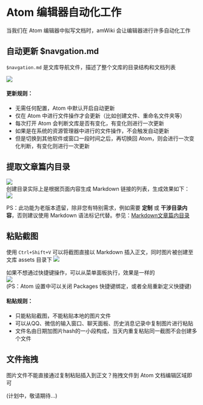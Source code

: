 # Atom 编辑器自动化工作

当我们在 Atom 编辑器中拟写文档时，amWiki 会让编辑器进行许多自动化工作

## 自动更新 $navgation.md

`$navgation.md` 是文库导航文件，描述了整个文库的目录结构和文档列表  

![](assets/020/20170805-db6a05b4.png=270-)  

#### 更新规则：
- 无需任何配置，Atom 中默认开启自动更新
- 仅在 Atom 中进行文件操作才会更新（比如创建文件、重命名文件夹等）
- 每次打开 Atom 会判断文库是否有变化，有变化则进行一次更新
- 如果是在系统的资源管理器中进行的文件操作，不会触发自动更新
- 但是切换到其他软件或窗口一段时间之后，再切换回 Atom，则会进行一次变化判断，有变化则进行一次更新

## 提取文章篇内目录
![](assets/020/20170805-b4f0dbb0.png=-135)  
创建目录实际上是根据页面内容生成 Markdown 链接的列表，生成效果如下：  
![](assets/020/20170805-252d7465.png=350-)  

PS：此功能为老版本遗留，除非您有特别需求，例如需要 **定制** 或 **干涉目录内容**，否则建议使用 Markdown 语法标记代替。参见：[Markdown文章篇内目录](?file=020-教程学习篇/005-学习markdown/14-Markdown文章篇内目录)

## 粘贴截图

使用 `Ctrl+Shift+V` 可以将截图直接以 Markdown 插入正文，同时图片被创建至文库 assets 目录下
![](assets/020/20170721-c1d9351b.png=320-)  

如果不想通过快捷键操作，可以从菜单面板执行，效果是一样的  
![](assets/020/20170805-4efa5dc7.png=-135)  
(PS：Atom 设置中可以关闭 Packages 快捷键绑定，或者全局重新定义快捷键)

#### 粘贴规则：
- 只能粘贴截图，不能粘贴本地的图片文件
- 可以从QQ、微信的输入窗口、聊天面板、历史消息记录中复制图片进行粘贴
- 文件名由日期加图片hash的一小段构成，当天内重复粘贴同一截图不会创建多个文件

## 文件拖拽

图片文件不能直接通过复制粘贴插入到正文？拖拽文件到 Atom 文档编辑区域即可

(计划中，敬请期待...)
